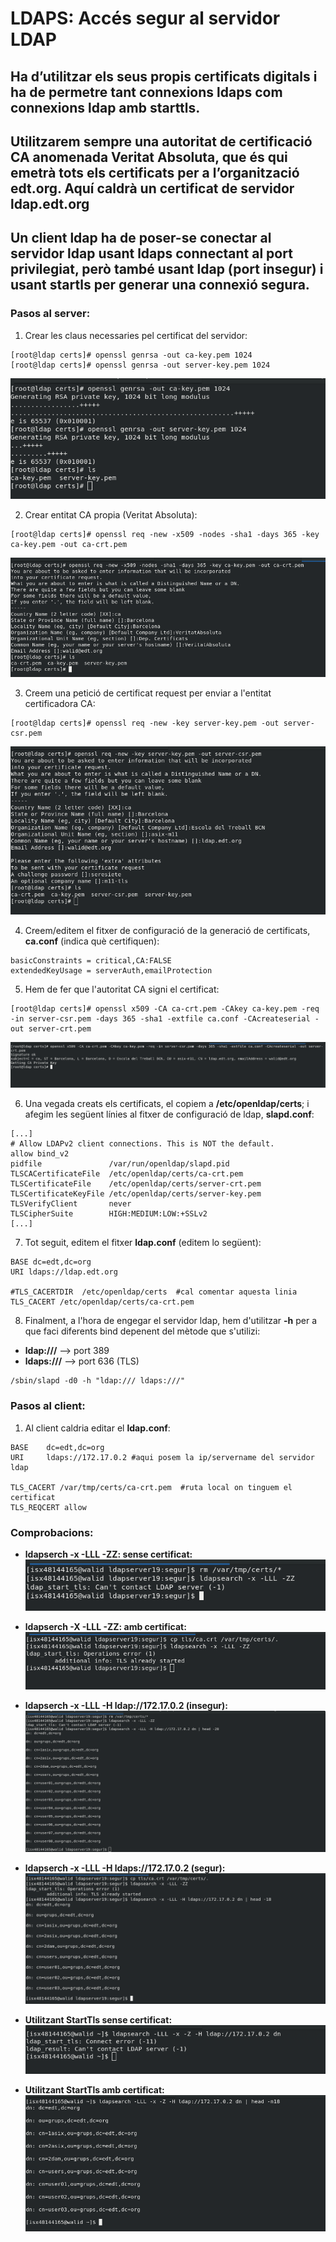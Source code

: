 # LDAPS: Accés segur al servidor LDAP
## Ha d’utilitzar els seus propis certificats digitals i ha de permetre tant connexions ldaps com connexions ldap amb starttls.
## Utilitzarem sempre una autoritat de certificació CA anomenada Veritat Absoluta, que és qui emetrà tots els certificats per a l’organització edt.org. Aquí caldrà un certificat de servidor ldap.edt.org
## Un client ldap ha de poser-se conectar al servidor ldap usant ldaps connectant al port privilegiat, però també usant ldap (port insegur) i usant startls per generar una connexió segura.

### Pasos al server:
1. Crear les claus necessaries pel certificat del servidor:
```
[root@ldap certs]# openssl genrsa -out ca-key.pem 1024
[root@ldap certs]# openssl genrsa -out server-key.pem 1024
```
![foto1](./aux/1.png)

2. Crear entitat CA propia (Veritat Absoluta):
```
[root@ldap certs]# openssl req -new -x509 -nodes -sha1 -days 365 -key ca-key.pem -out ca-crt.pem
```
![foto2](./aux/2.png)

3. Creem una petició de certificat request per enviar a l'entitat certificadora CA:
```
[root@ldap certs]# openssl req -new -key server-key.pem -out server-csr.pem
```
![foto3](./aux/3.png)

4. Creem/editem el fitxer de configuració de la generació de certificats, **ca.conf** (indica què certifiquen):
```
basicConstraints = critical,CA:FALSE
extendedKeyUsage = serverAuth,emailProtection
```

5. Hem de fer que l'autoritat CA signi el certificat:
```
[root@ldap certs]# openssl x509 -CA ca-crt.pem -CAkey ca-key.pem -req -in server-csr.pem -days 365 -sha1 -extfile ca.conf -CAcreateserial -out server-crt.pem
```
![foto4](./aux/4.png)

6. Una vegada creats els certificats, el copiem a **/etc/openldap/certs**; i afegim les següent línies al fitxer de configuració de ldap, **slapd.conf**:
```
[...]
# Allow LDAPv2 client connections. This is NOT the default.
allow bind_v2
pidfile               /var/run/openldap/slapd.pid
TLSCACertificateFile  /etc/openldap/certs/ca-crt.pem
TLSCertificateFile    /etc/openldap/certs/server-crt.pem
TLSCertificateKeyFile /etc/openldap/certs/server-key.pem
TLSVerifyClient       never
TLSCipherSuite        HIGH:MEDIUM:LOW:+SSLv2
[...]
```

7. Tot seguit, editem el fitxer **ldap.conf** (editem lo següent):
```
BASE dc=edt,dc=org
URI ldaps://ldap.edt.org

#TLS_CACERTDIR  /etc/openldap/certs  #cal comentar aquesta linia
TLS_CACERT /etc/openldap/certs/ca-crt.pem
```

8. Finalment, a l'hora de engegar el servidor ldap, hem d'utilitzar **-h** per a que faci diferents bind depenent del mètode que s'utilizi:
- **ldap:///** --> port 389
- **ldaps:///** --> port 636 (TLS)
```
/sbin/slapd -d0 -h "ldap:/// ldaps:///"
```

### Pasos al client:
1. Al client caldria editar el **ldap.conf**:
```
BASE    dc=edt,dc=org
URI     ldaps://172.17.0.2 #aqui posem la ip/servername del servidor ldap

TLS_CACERT /var/tmp/certs/ca-crt.pem  #ruta local on tinguem el certificat
TLS_REQCERT allow
```

### Comprobacions:
- **ldapserch -x -LLL -ZZ: sense certificat:**
![foto5](./aux/5.png)

- **ldapserch -X -LLL -ZZ: amb certificat:**
![foto6](./aux/6.png)

- **ldapserch -x -LLL -H ldap://172.17.0.2 (insegur):**
![foto7](./aux/7.png)

- **ldapserch -x -LLL -H ldaps://172.17.0.2 (segur):**
![foto8](./aux/8.png)

- **Utilitzant StartTls sense certificat:**
![foto9](./aux/9.png)

- **Utilitzant StartTls amb certificat:**
![foto10](./aux/10.png)
